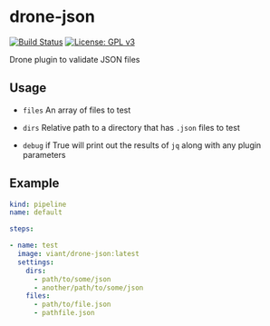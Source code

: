 # drone-json
[![Build Status](https://cloud.drone.io/api/badges/viant/drone-json/status.svg)](https://cloud.drone.io/viant/drone-json)
[![License: GPL v3](https://img.shields.io/badge/License-GPLv3-blue.svg)](https://github.com/viant/drone-gcloud/blob/master/LICENSE)

Drone plugin to validate JSON files

## Usage

* `files` An array of files to test

* `dirs` Relative path to a directory that has `.json` files to test

* `debug` if True will print out the results of `jq` along with any plugin parameters 

## Example

```yaml
kind: pipeline
name: default

steps:

- name: test
  image: viant/drone-json:latest
  settings:
    dirs:
      - path/to/some/json
      - another/path/to/some/json
    files:
      - path/to/file.json
      - pathfile.json
```
